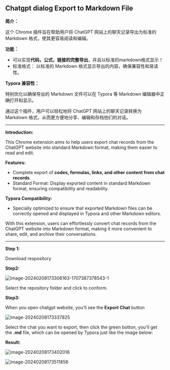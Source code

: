 ## Chatgpt dialog Export to Markdown File

**简介：** 

这个 Chrome 插件旨在帮助用户将 ChatGPT 网站上的聊天记录导出为标准的 Markdown 格式，使其更容易阅读和编辑。

**功能：**

  - 可以实现**代码，公式，链接的完整导出**，并且以标准的markdown格式显示！
  - 标准格式： 以标准的 Markdown 格式显示导出的内容，确保兼容性和易读性。

**Typora 兼容性：** 

特别优化以确保导出的 Markdown 文件可以在 Typora 等 Markdown 编辑器中正确打开和显示。

通过这个插件，用户可以轻松地将 ChatGPT 网站上的聊天记录转换为 Markdown 格式，从而更方便地分享、编辑和存档他们的对话。

-------------------------------------
**Introduction:** 

This Chrome extension aims to help users export chat records from the ChatGPT website into standard Markdown format, making them easier to read and edit.

**Features:** 

- Complete export of **codes, formulas, links, and other content from chat records**. 
- Standard Format: Display exported content in standard Markdown format, ensuring compatibility and readability.

**Typora Compatibility:**
- Specially optimized to ensure that exported Markdown files can be correctly opened and displayed in Typora and other Markdown editors.

With this extension, users can effortlessly convert chat records from the ChatGPT website into Markdown format, making it more convenient to share, edit, and archive their conversations.

---

**Step 1:**

Download respository

**Step2:**

![image-20240208173306163-1707387378543-1](https://github.com/thisisbaiy/ChatGPT-To-Markdown-google-plugin/assets/96861449/5a371f83-1a2a-422e-99c0-7317074f434f)

Select the repository folder and click to conform.

**Step3:**

When you open chatgpt website, you'll see the **Export Chat** button

![image-20240208173337825](https://github.com/thisisbaiy/ChatGPT-To-Markdown-google-plugin/assets/96861449/3e75a5bb-4a3d-459c-bfff-7a695a88a431)


Select the chat you want to export, then click the green botton, you'll get the **.md** file, which can be opened by Typora just like the image below:

**Result:**

![image-20240208173402018](https://github.com/thisisbaiy/ChatGPT-To-Markdown-google-plugin/assets/96861449/f7a8d7fa-2edd-4118-92d8-72e920cdbfbf)

![image-20240208173511856](https://github.com/thisisbaiy/ChatGPT-To-Markdown-google-plugin/assets/96861449/d1b4a046-76e9-4330-803e-6188d1cf91df)
